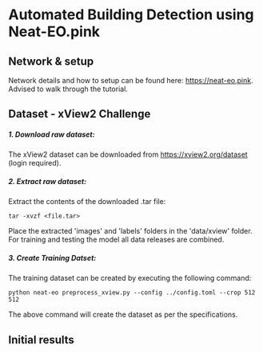 # Automated Building Detection using Neat-EO.pink

## Network & setup
Network details and how to setup can be found here: https://neat-eo.pink. Advised to walk through the tutorial.

## Dataset - xView2 Challenge

##### 1. Download raw dataset:
The xView2 dataset can be downloaded from https://xview2.org/dataset (login required).

##### 2. Extract raw dataset:

Extract the contents of the downloaded .tar file:

```
tar -xvzf <file.tar>
```
Place the extracted 'images' and 'labels' folders in the 'data/xview' folder. For training and testing the model all data releases are combined.

##### 3. Create Training Datset:

The training dataset can be created by executing the following command:

```
python neat-eo preprocess_xview.py --config ../config.toml --crop 512 512
```
The above command will create the dataset as per the specifications.

## Initial results
